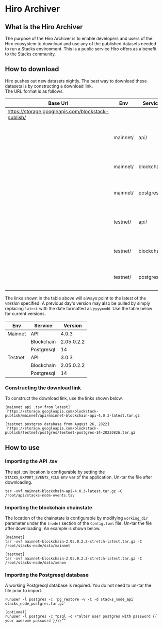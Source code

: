 # Hiro Archiver

## What is the Hiro Archiver
The purpose of the Hiro Archiver is to enable developers and users of the Hiro ecosystem to download and use any of the 
published datasets needed to run a Stacks environment. This is a public service Hiro offers as a benefit to the 
Stacks community.  

## How to download
Hiro pushes out new datasets nightly. The best way to download these datasets is by constructing a download link.<br>
The URL format is as follows:

| Base Url                                           | Env      | Service     | File                                           | 
|----------------------------------------------------|----------|-------------|------------------------------------------------|
| https://storage.googleapis.com/blockstack-publish/ |          |             |                                                |
|                                                    | mainnet/ | api/        | mainnet-blockchain-api-{version}-latest.tar.gz |
|                                                    | mainnet/ | blockchain/ | mainnet-blockchain-{version}-latest.tar.gz     |
|                                                    | mainnet/ | postgres/   | mainnet-postres-{version}-latest.tar.gz        |
|                                                    | testnet/ | api/        | testnet-blockchain-api-{version}-latest.tar.gz |
|                                                    | testnet/ | blockchain/ | testnet-blockchain-{version}-latest.tar.gz     |
|                                                    | testnet/ | postgres/   | testnet-postgres-{version}-latest.tar.gz       |

The links shown in the table above will always point to the latest of the _version_ specified. A previous day's version may also be pulled by simply 
replacing `latest` with the date formatted as `yyyymmdd`. Use the table below for current versions.

| Env     | Service    | Version      |
|---------|------------|--------------|
| Mainnet | API        | 4.0.3        |
|         | Blockchain | 2.05.0.2.2   |
|         | Postgresql | 14           |
| Testnet | API        | 3.0.3        |
|         | Blockchain | 2.05.0.2.2   |
|         | Postgresql | 14           |


### Constructing the download link
To construct the download link, use the links shown below.
```
[mainnet api .tsv from latest]
 https://storage.googleapis.com/blockstack-publish/mainnet/api/mainnet-blockchain-api-4.0.3-latest.tar.gz
 
[testnet postgres database from August 26, 2022]
 https://storage.googleapis.com/blockstack-publish/testnet/postgres/testnet-postgres-14-20220826.tar.gz 
```

## How to use

### Importing the API .tsv
The api .tsv location is configurable by setting the `STACKS_EXPORT_EVENTS_FILE` env var of the application. Un-tar 
the file after downloading.

```shell
tar -xvf mainnet-blockchain-api-4.0.3-latest.tar.gz -C /root/api/stacks-node-events.tsv
```

### Importing the blockchain chainstate
The location of the chainstate is configurable by modifying `working_dir` parameter under the `[node]` section of the 
`Config.toml` file. Un-tar the file after downloading. An example is shown below.

```shell
[mainnet]
tar -xvf mainnet-blockchain-2.05.0.2.2-stretch-latest.tar.gz -C /root/stacks-node/data/mainnet

[testnet]
tar -xvf mainnet-blockchain-2.05.0.2.2-stretch-latest.tar.gz -C /root/stacks-node/data/xenon
```

### Importing the Postgresql database
A working Postgresql database is required. You do not need to un-tar the file prior to import.
```shell
runuser -l postgres -c 'pg_restore -v -C -d stacks_node_api stacks_node_postgres.tar.gz'

[optional]
runuser -l postgres -c "psql -c \"alter user postgres with password {{ your awesome password }};\""
```
